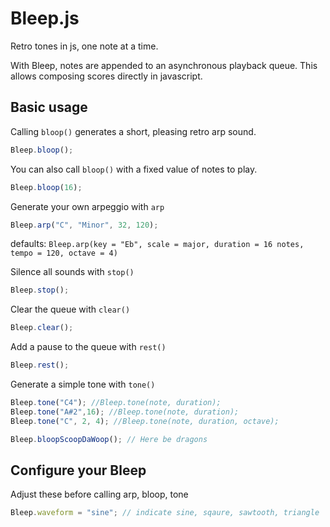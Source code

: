 Bleep.js
========

Retro tones in js, one note at a time. 

With Bleep, notes are appended to an asynchronous playback queue. This allows composing scores directly in javascript. 

Basic usage
-----------

Calling `bloop()` generates a short, pleasing retro arp sound.
~~~ js
Bleep.bloop();
~~~
You can also call `bloop()` with a fixed value of notes to play.
~~~ js
Bleep.bloop(16);
~~~


Generate your own arpeggio with `arp`
~~~ js
Bleep.arp("C", "Minor", 32, 120); 
~~~
defaults: ```Bleep.arp(key = "Eb", scale = major, duration = 16 notes, tempo = 120, octave = 4)```

Silence all sounds with `stop()`
~~~ js
Bleep.stop();
~~~

Clear the queue with `clear()`
~~~ js
Bleep.clear();
~~~

Add a pause to the queue with `rest()`
~~~ js
Bleep.rest();
~~~

Generate a simple tone with `tone()`
~~~ js
Bleep.tone("C4"); //Bleep.tone(note, duration);
Bleep.tone("A#2",16); //Bleep.tone(note, duration);
Bleep.tone("C", 2, 4); //Bleep.tone(note, duration, octave);
~~~

~~~ js
Bleep.bloopScoopDaWoop(); // Here be dragons
~~~

Configure your Bleep
--------
Adjust these before calling arp, bloop, tone
~~~ js
Bleep.waveform = "sine"; // indicate sine, sqaure, sawtooth, triangle
~~~

